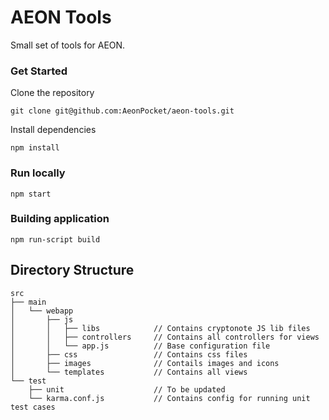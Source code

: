 AEON Tools
===========
Small set of tools for AEON.

### Get Started

Clone the repository
```
git clone git@github.com:AeonPocket/aeon-tools.git
```

Install dependencies
```
npm install
```

### Run locally
```
npm start
```

### Building application
```
npm run-script build
```

## Directory Structure
```
src 
├── main
│   └── webapp
│       ├── js
│       │   ├── libs            // Contains cryptonote JS lib files
│       │   ├── controllers     // Contains all controllers for views
│       │   └── app.js          // Base configuration file
│       ├── css                 // Contains css files
│       ├── images              // Contails images and icons
│       └── templates           // Contains all views
└── test
    ├── unit                    // To be updated
    └── karma.conf.js           // Contains config for running unit test cases
```